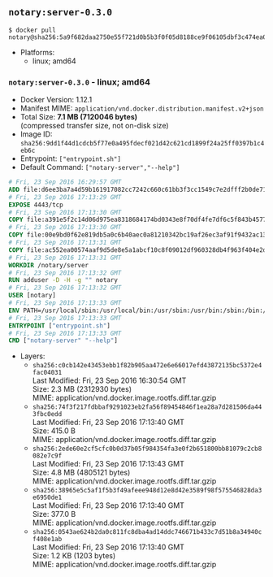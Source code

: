 ## `notary:server-0.3.0`

```console
$ docker pull notary@sha256:5a9f682daa2750e55f721d0b5b3f0f05d8188ce9f06105dbf3c474ea0fd34baa
```

-	Platforms:
	-	linux; amd64

### `notary:server-0.3.0` - linux; amd64

-	Docker Version: 1.12.1
-	Manifest MIME: `application/vnd.docker.distribution.manifest.v2+json`
-	Total Size: **7.1 MB (7120046 bytes)**  
	(compressed transfer size, not on-disk size)
-	Image ID: `sha256:9dd1f44d1cdcb5f77e0a495fdecf021d42c621cd1899f24a25ff0397b1c4eb6c`
-	Entrypoint: `["entrypoint.sh"]`
-	Default Command: `["notary-server","--help"]`

```dockerfile
# Fri, 23 Sep 2016 16:29:57 GMT
ADD file:d6ee3ba7a4d59b161917082cc7242c660c61bb3f3cc1549c7e2dfff2b0de7104 in / 
# Fri, 23 Sep 2016 17:13:29 GMT
EXPOSE 4443/tcp
# Fri, 23 Sep 2016 17:13:30 GMT
COPY file:a391e5f2c14d06d975ea8318684174bd0343e8f70df4fe7df6c5f843b4577f75 in /notary/server/ 
# Fri, 23 Sep 2016 17:13:30 GMT
COPY file:00e9bd0f62e819db5a0c6b40aec0a81210342bc19af26ec3af91f9432ac13587 in /notary/server/ 
# Fri, 23 Sep 2016 17:13:31 GMT
COPY file:ac552ea00574aaf9d5de8e5a1abcf10c8f09012df960328db4f963f404e2d409 in /notary/server/ 
# Fri, 23 Sep 2016 17:13:31 GMT
WORKDIR /notary/server
# Fri, 23 Sep 2016 17:13:32 GMT
RUN adduser -D -H -g "" notary
# Fri, 23 Sep 2016 17:13:32 GMT
USER [notary]
# Fri, 23 Sep 2016 17:13:33 GMT
ENV PATH=/usr/local/sbin:/usr/local/bin:/usr/sbin:/usr/bin:/sbin:/bin:/notary/server
# Fri, 23 Sep 2016 17:13:33 GMT
ENTRYPOINT ["entrypoint.sh"]
# Fri, 23 Sep 2016 17:13:33 GMT
CMD ["notary-server" "--help"]
```

-	Layers:
	-	`sha256:c0cb142e43453ebb1f82b905aa472e6e66017efd43872135bc5372e4fac04031`  
		Last Modified: Fri, 23 Sep 2016 16:30:54 GMT  
		Size: 2.3 MB (2312930 bytes)  
		MIME: application/vnd.docker.image.rootfs.diff.tar.gzip
	-	`sha256:74f3f217fdbbaf9291023eb2fa56f89454846f1ea28a7d281506da443fbc0edd`  
		Last Modified: Fri, 23 Sep 2016 17:13:40 GMT  
		Size: 415.0 B  
		MIME: application/vnd.docker.image.rootfs.diff.tar.gzip
	-	`sha256:2ede60e2cf5cfc0b0d37b05f984354fa3e0f2b651800bb81079c2cb8082e7c9f`  
		Last Modified: Fri, 23 Sep 2016 17:13:43 GMT  
		Size: 4.8 MB (4805121 bytes)  
		MIME: application/vnd.docker.image.rootfs.diff.tar.gzip
	-	`sha256:38965e5c5af1f5b3f49afeee948d12e8d42e3589f98f575546828da3e6950de1`  
		Last Modified: Fri, 23 Sep 2016 17:13:40 GMT  
		Size: 377.0 B  
		MIME: application/vnd.docker.image.rootfs.diff.tar.gzip
	-	`sha256:0543ae624b2da0c811fc8dba4ad14ddc746671b433c7d51b8a34940cf408e1ab`  
		Last Modified: Fri, 23 Sep 2016 17:13:40 GMT  
		Size: 1.2 KB (1203 bytes)  
		MIME: application/vnd.docker.image.rootfs.diff.tar.gzip
